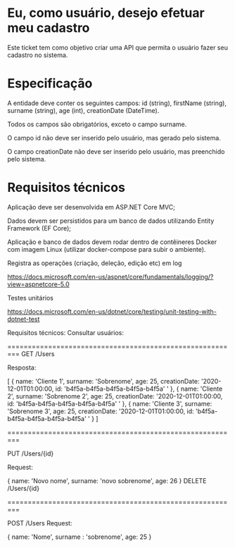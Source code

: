 
# Eu, como usuário, desejo efetuar meu cadastro

Este ticket tem como objetivo criar uma API que permita o usuário fazer seu cadastro no sistema.

# Especificação
A entidade deve conter os seguintes campos: id (string), firstName (string), surname (string), age (int), creationDate (DateTime).

Todos os campos são obrigatórios, exceto o campo surname.

O campo id não deve ser inserido pelo usuário, mas gerado pelo sistema.

O campo creationDate não deve ser inserido pelo usuário, mas preenchido pelo sistema.

# Requisitos técnicos
Aplicação deve ser desenvolvida em ASP.NET Core MVC;

Dados devem ser persistidos para um banco de dados utilizando Entity Framework (EF Core);

Aplicação e banco de dados devem rodar dentro de contêineres Docker com imagem Linux (utilizar docker-compose para subir o ambiente).

Registra as operações (criação, deleção, edição etc) em log

https://docs.microsoft.com/en-us/aspnet/core/fundamentals/logging/?view=aspnetcore-5.0

Testes unitários

https://docs.microsoft.com/en-us/dotnet/core/testing/unit-testing-with-dotnet-test

Requisitos técnicos:
Consultar usuários:

=========================================================
GET /Users

Resposta:

[
{ name: 'Cliente 1', surname: 'Sobrenome', age: 25, creationDate: '2020-12-01T01:00:00, id: 'b4f5a-b4f5a-b4f5a-b4f5a-b4f5a' ' },
{ name: 'Cliente 2', surname: 'Sobrenome 2', age: 25, creationDate: '2020-12-01T01:00:00, id: 'b4f5a-b4f5a-b4f5a-b4f5a-b4f5a' ' },
{ name: 'Cliente 3', surname: 'Sobrenome 3', age: 25, creationDate: '2020-12-01T01:00:00, id: 'b4f5a-b4f5a-b4f5a-b4f5a-b4f5a' ' }
]

=========================================================

PUT /Users/{id}

Request:

{
name: 'Novo nome',
surname: 'novo sobrenome',
age: 26
}
DELETE /Users/{id}

=========================================================

POST /Users
Request:

{
name: 'Nome',
surname : 'sobrenome',
age: 25
}